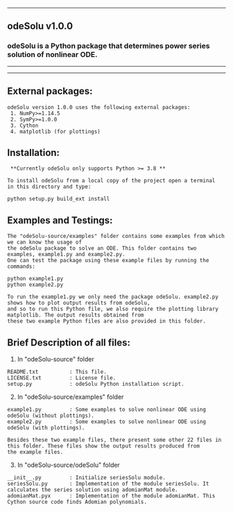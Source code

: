 --------------------------------------------
## odeSolu                                v1.0.0                                                                       #
### odeSolu is a Python package that determines power series solution of nonlinear ODE.  #
___________
-----------
 
## External packages: 
    odeSolu version 1.0.0 uses the following external packages:
     1. NumPy>=1.14.5
     2. SymPy>=1.0.0
     3. Cython 
     4. matplotlib (for plottings)
    
	
    
## Installation:

     **Currently odeSolu only supports Python >= 3.8 **

    To install odeSolu from a local copy of the project open a terminal
    in this directory and type: 

 	python setup.py build_ext install


## Examples and Testings:
    The "odeSolu-source/examples" folder contains some examples from which we can know the usage of 
    the odeSolu package to solve an ODE. This folder contains two examples, example1.py and example2.py. 
    One can test the package using these example files by running the commands:

	python example1.py
	python example2.py

    To run the example1.py we only need the package odeSolu. example2.py shows how to plot output results from odeSolu, 
    and so to run this Python file, we also require the plotting library matplotlib. The output results obtained from 
    these two example Python files are also provided in this folder.


## Brief Description of all files:

   1. In "odeSolu-source" folder

    README.txt          : This file.
    LICENSE.txt         : License file.
    setup.py            : odeSolu Python installation script.

   2. In "odeSolu-source/examples" folder

    example1.py         : Some examples to solve nonlinear ODE using odeSolu (without plottings).
    example2.py         : Some examples to solve nonlinear ODE using odeSolu (with plottings).

    Besides these two example files, there present some other 22 files in this folder. These files show the output results produced from
    the example files.
    
   3. In "odeSolu-source/odeSolu" folder

    __init__.py         : Initialize seriesSolu module. 
    seriesSolu.py       : Implementation of the module seriesSolu. It calculates the series solution using adomianMat module.
    adomianMat.pyx      : Implementation of the module adomianMat. This Cython source code finds Adomian polynomials.
